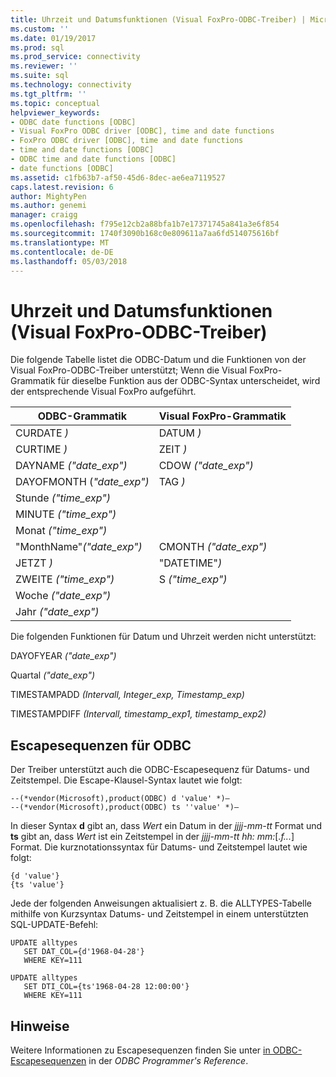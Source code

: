 ```yaml
---
title: Uhrzeit und Datumsfunktionen (Visual FoxPro-ODBC-Treiber) | Microsoft Docs
ms.custom: ''
ms.date: 01/19/2017
ms.prod: sql
ms.prod_service: connectivity
ms.reviewer: ''
ms.suite: sql
ms.technology: connectivity
ms.tgt_pltfrm: ''
ms.topic: conceptual
helpviewer_keywords:
- ODBC date functions [ODBC]
- Visual FoxPro ODBC driver [ODBC], time and date functions
- FoxPro ODBC driver [ODBC], time and date functions
- time and date functions [ODBC]
- ODBC time and date functions [ODBC]
- date functions [ODBC]
ms.assetid: c1fb63b7-af50-45d6-8dec-ae6ea7119527
caps.latest.revision: 6
author: MightyPen
ms.author: genemi
manager: craigg
ms.openlocfilehash: f795e12cb2a88bfa1b7e17371745a841a3e6f854
ms.sourcegitcommit: 1740f3090b168c0e809611a7aa6fd514075616bf
ms.translationtype: MT
ms.contentlocale: de-DE
ms.lasthandoff: 05/03/2018
---
```

# <a name="time-and-date-functions-visual-foxpro-odbc-driver"></a>Uhrzeit und Datumsfunktionen (Visual FoxPro-ODBC-Treiber)
Die folgende Tabelle listet die ODBC-Datum und die Funktionen von der Visual FoxPro-ODBC-Treiber unterstützt; Wenn die Visual FoxPro-Grammatik für dieselbe Funktion aus der ODBC-Syntax unterscheidet, wird der entsprechende Visual FoxPro aufgeführt.  
  
|ODBC-Grammatik|Visual FoxPro-Grammatik|  
|------------------|---------------------------|  
|CURDATE *)*|DATUM *)*|  
|CURTIME *)*|ZEIT *)*|  
|DAYNAME *("date_exp")*|CDOW *("date_exp")*|  
|DAYOFMONTH (*"date_exp")*|TAG *)*|  
|Stunde *("time_exp")*||  
|MINUTE *("time_exp")*||  
|Monat *("time_exp")*||  
|"MonthName"*("date_exp")*|CMONTH *("date_exp")*|  
|JETZT *)*|"DATETIME"*)*|  
|ZWEITE *("time_exp")*|S *("time_exp")*|  
|Woche *("date_exp")*||  
|Jahr *("date_exp")*||  
  
 Die folgenden Funktionen für Datum und Uhrzeit werden nicht unterstützt:  
  
 DAYOFYEAR *("date_exp")*  
  
 Quartal *("date_exp")*  
  
 TIMESTAMPADD *(Intervall, Integer_exp, Timestamp_exp)*  
  
 TIMESTAMPDIFF *(Intervall, timestamp_exp1, timestamp_exp2)*  
  
## <a name="odbc-escape-sequences"></a>Escapesequenzen für ODBC  
 Der Treiber unterstützt auch die ODBC-Escapesequenz für Datums- und Zeitstempel. Die Escape-Klausel-Syntax lautet wie folgt:  
  
```  
--(*vendor(Microsoft),product(ODBC) d 'value' *)—  
--(*vendor(Microsoft),product(ODBC) ts ''value' *)—  
```  
  
 In dieser Syntax **d** gibt an, dass *Wert* ein Datum in der *jjjj-mm-tt* Format und **ts** gibt an, dass *Wert*  ist ein Zeitstempel in der *jjjj-mm-tt hh: mm:*[.*f...*] Format. Die kurznotationssyntax für Datums- und Zeitstempel lautet wie folgt:  
  
```  
{d 'value'}  
{ts 'value'}  
```  
  
 Jede der folgenden Anweisungen aktualisiert z. B. die ALLTYPES-Tabelle mithilfe von Kurzsyntax Datums- und Zeitstempel in einem unterstützten SQL-UPDATE-Befehl:  
  
```  
UPDATE alltypes  
   SET DAT_COL={d'1968-04-28'}  
   WHERE KEY=111  
  
UPDATE alltypes  
   SET DTI_COL={ts'1968-04-28 12:00:00'}  
   WHERE KEY=111  
```  
  
## <a name="remarks"></a>Hinweise  
 Weitere Informationen zu Escapesequenzen finden Sie unter [in ODBC-Escapesequenzen](../../odbc/reference/develop-app/escape-sequences-in-odbc.md) in der *ODBC Programmer's Reference*.
